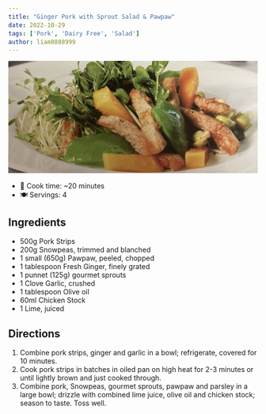 ```yaml
---
title: "Ginger Pork with Sprout Salad & Pawpaw"
date: 2022-10-29
tags: ['Pork', 'Dairy Free', 'Salad']
author: liam8888999
---
```


![ginger-pork-with-sprout-salad-and-pawpaw](/recipes/pix/ginger-pork-with-sprout-salad-and-pawpaw.jpeg)

- 🍳 Cook time: ~20 minutes
- 🍽️  Servings: 4

## Ingredients

- 500g Pork Strips
- 200g Snowpeas, trimmed and blanched
- 1 small (650g) Pawpaw, peeled, chopped
- 1 tablespoon Fresh Ginger, finely grated
- 1 punnet (125g) gourmet sprouts
- 1 Clove Garlic, crushed
- 1 tablespoon Olive oil
- 60ml Chicken Stock
- 1 Lime, juiced

## Directions

1. Combine pork strips, ginger and garlic in a bowl; refrigerate, covered for 10 minutes.
2. Cook pork strips in batches in oiled pan on high heat for 2-3 minutes or until lightly brown and just cooked through.
3. Combine pork, Snowpeas, gourmet sprouts, pawpaw and parsley in a large bowl; drizzle with combined lime juice, olive oil and chicken stock; season to taste. Toss well.
